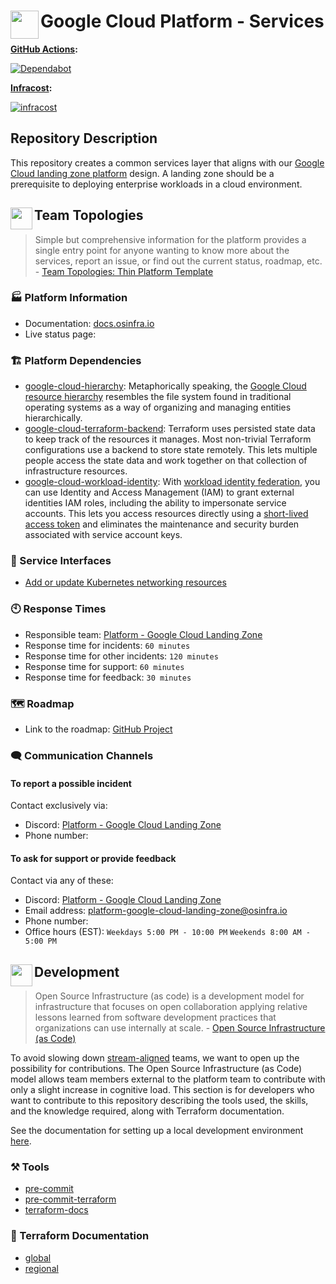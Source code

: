 # <img align="left" width="45" height="45" src="https://github.com/osinfra-io/google-cloud-services/assets/1610100/59b781d4-46a3-4c57-b5ac-200de6bf8e76"> Google Cloud Platform - Services

**[GitHub Actions](https://github.com/osinfra-io/google-cloud-services/actions):**

[![Dependabot](https://github.com/osinfra-io/google-cloud-services/actions/workflows/dependabot.yml/badge.svg)](https://github.com/osinfra-io/google-cloud-services/actions/workflows/dependabot.yml)

**[Infracost](https://www.infracost.io):**

[![infracost](https://img.shields.io/endpoint?url=https://dashboard.api.infracost.io/shields/json/cbeecfe3-576f-4553-984c-e451a575ee47/repos/4d30a203-d962-4493-b0b0-f7c0a0e4e3ad/branch/6562dbbd-1739-443e-be35-baba352f28f4)](https://dashboard.infracost.io/org/osinfra-io/repos/4d30a203-d962-4493-b0b0-f7c0a0e4e3ad?tab=settings)

## Repository Description

This repository creates a common services layer that aligns with our [Google Cloud landing zone platform](https://docs.osinfra.io/google-cloud-platform/landing-zone) design. A landing zone should be a prerequisite to deploying enterprise workloads in a cloud environment.

## <img align="left" width="35" height="35" src="https://user-images.githubusercontent.com/1610100/209340481-2a74c148-f10d-4192-8eae-c88645663824.png"> Team Topologies

>Simple but comprehensive information for the platform provides a single entry point for anyone wanting to know more about the services, report an issue, or find out the current status, roadmap, etc. - [Team Topologies: Thin Platform Template](https://github.com/TeamTopologies/Thin-Platform-template)

### 🏭 Platform Information

- Documentation: [docs.osinfra.io](https://docs.osinfra.io/google-cloud-platform/landing-zone/google-cloud-services)
- Live status page:

### 🏗️ Platform Dependencies

- [google-cloud-hierarchy](https://github.com/osinfra-io/google-cloud-hierarchy): Metaphorically speaking, the [Google Cloud resource hierarchy](https://cloud.google.com/resource-manager/docs/cloud-platform-resource-hierarchy) resembles the file system found in traditional operating systems as a way of organizing and managing entities hierarchically.
- [google-cloud-terraform-backend](https://github.com/osinfra-io/google-cloud-terraform-backend): Terraform uses persisted state data to keep track of the resources it manages. Most non-trivial Terraform configurations use a backend to store state remotely. This lets multiple people access the state data and work together on that collection of infrastructure resources.
- [google-cloud-workload-identity](https://github.com/osinfra-io/google-cloud-workload-identity): With [workload identity federation](https://cloud.google.com/iam/docs/workload-identity-federation), you can use Identity and Access Management (IAM) to grant external identities IAM roles, including the ability to impersonate service accounts. This lets you access resources directly using a [short-lived access token](https://cloud.google.com/iam/docs/create-short-lived-credentials-direct) and eliminates the maintenance and security burden associated with service account keys.

### 🔩 Service Interfaces

- [Add or update Kubernetes networking resources](https://github.com/osinfra-io/google-cloud-services/issues/new?assignees=&labels=enhancement%2Cgood+first+issue&projects=&template=add-update-k8s-networking-resources.yml&title=%F0%9F%94%A9+Add+or+update+Kubernetes+networking+resources)

### 🕙 Response Times

- Responsible team: [Platform - Google Cloud Landing Zone](https://github.com/orgs/osinfra-io/teams/platform-google-cloud-landing-zone)
- Response time for incidents: `60 minutes`
- Response time for other incidents: `120 minutes`
- Response time for support:  `60 minutes`
- Response time for feedback: `30 minutes`

### 🗺️ Roadmap

- Link to the roadmap: [GitHub Project](https://github.com/orgs/osinfra-io/projects/1/views/7)

### 🗨️ Communication Channels

#### To report a possible incident

Contact exclusively via:

- Discord: [Platform - Google Cloud Landing Zone](https://discord.gg/YPg4AmMDvF)
- Phone number:

#### To ask for support or provide feedback

Contact via any of these:

- Discord: [Platform - Google Cloud Landing Zone](https://discord.gg/YPg4AmMDvF)
- Email address: [platform-google-cloud-landing-zone@osinfra.io](mailto:platform-google-cloud-landing-zone@osinfra.io)
- Phone number:
- Office hours (EST): `Weekdays 5:00 PM - 10:00 PM` `Weekends 8:00 AM - 5:00 PM`

## <img align="left" width="35" height="35" src="https://user-images.githubusercontent.com/1610100/209029142-410349b7-4b22-40a9-9d4d-729f07e2b4a2.png"> Development

>Open Source Infrastructure (as code) is a development model for infrastructure that focuses on open collaboration applying relative lessons learned from software development practices that organizations can use internally at scale. - [Open Source Infrastructure (as Code)](https://www.osinfra.io)

To avoid slowing down [stream-aligned](https://teamtopologies.com/key-concepts) teams, we want to open up the possibility for contributions. The Open Source Infrastructure (as Code) model allows team members external to the platform team to contribute with only a slight increase in cognitive load. This section is for developers who want to contribute to this repository describing the tools used, the skills, and the knowledge required, along with Terraform documentation.

See the documentation for setting up a local development environment [here](https://docs.osinfra.io/development-setup).

### ⚒️ Tools

- [pre-commit](https://github.com/pre-commit/pre-commit)
- [pre-commit-terraform](https://github.com/antonbabenko/pre-commit-terraform)
- [terraform-docs](https://github.com/terraform-docs/terraform-docs)

### 📓 Terraform Documentation

- [global](global/infra/README.md)
- [regional](regional/infra/README.md)
